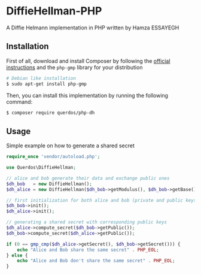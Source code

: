 # DiffieHellman-PHP
A Diffie Helmann implementation in PHP written by Hamza ESSAYEGH

## Installation
First of all, download and install Composer by following the [official instructions](https://getcomposer.org/download/) and the `php-gmp` library for your distribution
```bash
# Debian like installation
$ sudo apt-get install php-gmp
```

Then, you can install this implementation by running the following command:
```bash
$ composer require querdos/php-dh
```

## Usage
Simple example on how to generate a shared secret
```php
require_once 'vendor/autoload.php';

use Querdos\DiffieHellman;

// alice and bob generate their data and exchange public ones
$dh_bob   = new DiffieHellman();
$dh_alice = new DiffieHellman($dh_bob->getModulus(), $dh_bob->getBase());

// first initialization for both alice and bob (private and public keys generation)
$dh_bob->init();
$dh_alice->init();

// generating a shared secret with corresponding public keys
$dh_alice->compute_secret($dh_bob->getPublic());
$dh_bob->compute_secret($dh_alice->getPublic());

if (0 == gmp_cmp($dh_alice->getSecret(), $dh_bob->getSecret())) {
    echo "Alice and Bob share the same secret" . PHP_EOL;
} else {
    echo "Alice and Bob don't share the same secret" . PHP_EOL;
}
```
